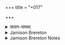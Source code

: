+++
title = "+017"

+++

<details><summary>सायण-भाष्यम्</summary>

‘ इन्द्रावरुणयोः' इत्यादिकं नवर्चं षष्ठं सूक्तम् । अत एव नवशब्दानुवृत्तावनुक्रम्यते- इन्द्रावरुणयोरैन्द्रावरुणं युवाकु पादनिचृतौ ' इति । अत्र देवता विस्पष्टा । ऋषिच्छन्दसी तु पूर्ववदनुवर्तेते । अयं तु विशेषः ।  ‘ युवाकु हि' इत्यादिके द्वे ऋचौ पादनिचृन्नामकच्छन्दोयुक्ते । विनियोगस्तु स्मार्तो लैङ्गिको वा कश्चिदवगन्तव्यः ।।
</details>

<details><summary>Jamison Brereton</summary>

17  
Indra and Varuṇa  
Medhātithi Kāṇva  
9 verses: gāyatrī  
Like Medhātithi’s other hymns, this address to Indra and Varuṇa is elementary in con tents: the poet calls upon those gods to aid him and give him lavish gifts in exchange  for hymns. The two gods are addressed together, and there is no mention of the dis tinctive qualities of either god. Only in verse 5, the middle verse, are the gods sepa rated, and even there the structures in which they appear are parallel and colorless. In  contrast to the predictable and banal contents, the syntax of the hymn is surprisingly  problematic. There are a number of ellipses that cannot be reliably filled (see, e.g., the  parenthetic additions in verses 3–6) and syntactic clashes that are difficult to rational ize (e.g., in verse 4, whose translation skates over some of the problems). The poet  may have been trying to inject some surprise into a tired poetic assignment.
</details>

<details><summary>Jamison Brereton Notes</summary>

Indra and Varuṇa
</details>
